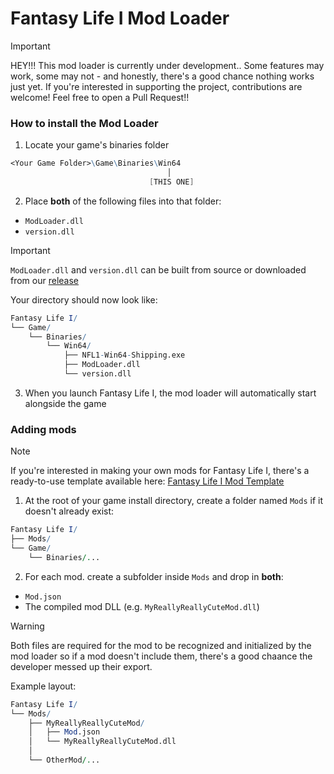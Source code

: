 # Fantasy Life I Mod Loader
> [!IMPORTANT]
> HEY!!! This mod loader is currently under development.. Some features may work, some may not - and honestly, there's a good chance nothing works just yet.
> If you're interested in supporting the project, contributions are welcome! Feel free to open a Pull Request!!

### How to install the Mod Loader
1. Locate your game's binaries folder
```mathematica
<Your Game Folder>\Game\Binaries\Win64
                                   │
                               [THIS ONE]
```
2. Place **both** of the following files into that folder:
- `ModLoader.dll`
- `version.dll`
> [!IMPORTANT]
> `ModLoader.dll` and `version.dll` can be built from source or downloaded from our [release](https://github.com/AmeliaCute/FantasyLifeI-ModLoader/releases)

Your directory should now look like:
```mathematica
Fantasy Life I/
└── Game/
    └── Binaries/
        └── Win64/
            ├── NFL1-Win64-Shipping.exe
            ├── ModLoader.dll
            └── version.dll
```
3. When you launch Fantasy Life I, the mod loader will automatically start alongside the game

### Adding mods
> [!NOTE]  
> If you're interested in making your own mods for Fantasy Life I, there's a ready-to-use template available here:
> [Fantasy Life I Mod Template](https://github.com/ReDevCafe/FantasyLifeI-ModTemplate)

1. At the root of your game install directory, create a folder named `Mods` if it doesn't already exist:
```mathematica
Fantasy Life I/
├── Mods/
└── Game/
    └── Binaries/...
```

2. For each mod. create a subfolder inside `Mods` and drop in **both**:
- `Mod.json`
- The compiled mod DLL (e.g. `MyReallyReallyCuteMod.dll`)

> [!WARNING] 
> Both files are required for the mod to be recognized and initialized by the mod loader so if a mod doesn't include them, there's a good chaance the developer messed up their export. <br />

Example layout:
```mathematica
Fantasy Life I/
└── Mods/
    ├── MyReallyReallyCuteMod/     
    │   ├── Mod.json 
    │   └── MyReallyReallyCuteMod.dll
    │
    └── OtherMod/... 
